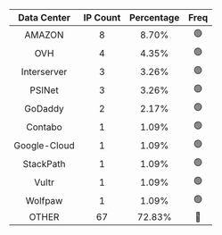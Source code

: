 | Data Center | IP Count | Percentage | Freq |
|:------------:|:--------:|:-----------:|:-----:|
| AMAZON | 8 | 8.70% | 🟢 |
| OVH | 4 | 4.35% | 🟢 |
| Interserver | 3 | 3.26% | 🟢 |
| PSINet | 3 | 3.26% | 🟢 |
| GoDaddy | 2 | 2.17% | 🟢 |
| Contabo | 1 | 1.09% | 🟢 |
| Google-Cloud | 1 | 1.09% | 🟢 |
| StackPath | 1 | 1.09% | 🟢 |
| Vultr | 1 | 1.09% | 🟢 |
| Wolfpaw | 1 | 1.09% | 🟢 |
| OTHER | 67 | 72.83% | 🔴 |